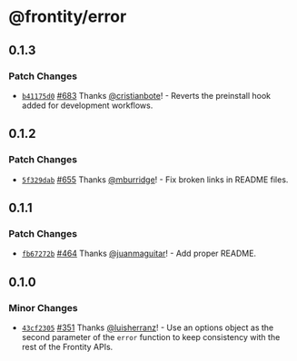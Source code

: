 # @frontity/error

## 0.1.3

### Patch Changes

- [`b41175d0`](https://github.com/frontity/frontity/commit/b41175d0f5df9ca95fc449ca1a0eca6649f1bccf) [#683](https://github.com/frontity/frontity/pull/683) Thanks [@cristianbote](https://github.com/cristianbote)! - Reverts the preinstall hook added for development workflows.

## 0.1.2

### Patch Changes

- [`5f329dab`](https://github.com/frontity/frontity/commit/5f329dabe9d67d0b3664938865491674ef798433) [#655](https://github.com/frontity/frontity/pull/655) Thanks [@mburridge](https://github.com/mburridge)! - Fix broken links in README files.

## 0.1.1

### Patch Changes

- [`fb67272b`](https://github.com/frontity/frontity/commit/fb67272bd8a3dfff00868af394484ec09f1e0785) [#464](https://github.com/frontity/frontity/pull/464) Thanks [@juanmaguitar](https://github.com/juanmaguitar)! - Add proper README.

## 0.1.0

### Minor Changes

- [`43cf2305`](https://github.com/frontity/frontity/commit/43cf230526ed810c3778c830e41eb26ef2c53bc3) [#351](https://github.com/frontity/frontity/pull/351) Thanks [@luisherranz](https://github.com/luisherranz)! - Use an options object as the second parameter of the `error` function to keep consistency with the rest of the Frontity APIs.
